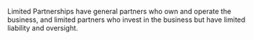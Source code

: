 Limited Partnerships have general partners who own and operate the business, and limited partners who invest in the business but have limited liability and oversight.
